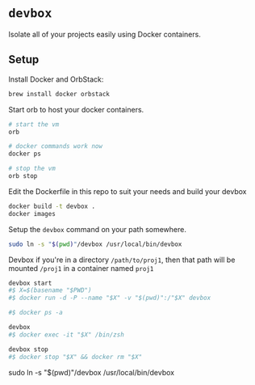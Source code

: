 # `devbox`

Isolate all of your projects easily using Docker containers.

## Setup

Install Docker and OrbStack:
```sh
brew install docker orbstack
```

Start orb to host your docker containers.
```sh
# start the vm
orb

# docker commands work now
docker ps

# stop the vm
orb stop
```

Edit the Dockerfile in this repo to suit your needs and build your devbox

```sh
docker build -t devbox .
docker images
```

Setup the `devbox` command on your path somewhere.

```sh
sudo ln -s "$(pwd)"/devbox /usr/local/bin/devbox
```

Devbox if you're in a directory `/path/to/proj1`, then that path will be mounted `/proj1` in a container named `proj1`

```sh
devbox start
#$ X=$(basename "$PWD")
#$ docker run -d -P --name "$X" -v "$(pwd)":/"$X" devbox

#$ docker ps -a

devbox
#$ docker exec -it "$X" /bin/zsh

devbox stop
#$ docker stop "$X" && docker rm "$X"
```

sudo ln -s "$(pwd)"/devbox /usr/local/bin/devbox
